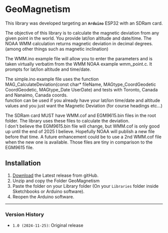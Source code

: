 # GeoMagnetism

This library was developed targeting an **`Arduino`** ESP32 with an SDRam card.

The objective of this library is to calculate the magnetic deviation from any given point in the world.
You provide lat/lon altitude and date/time.  The NOAA WMM calculation returns magnetic deviation in decimal degrees. (among other things such as magnetic inclination)

The WMM.ino example file will allow you to enter the parameters and is taken virtually verbatim from the WMM NOAA example wmm_point.c.
It prompts for lat/lon altitude and time/date.

The simple.ino example file uses the function MAG_CalculateDeviation(const char* fileName, MAGtype_CoordGeodetic CoordGeodetic, MAGtype_Date UserDate)
 and tests with Toronto, Canada and Nanaimo, Canada coords.  
  function can be used if you already have your lat/lon time/date and altitude values and you just want the Magnetic Deviation (for course headings etc...)

The SDRam card MUST have WMM.cof and EGM9615.bin files in the root folder.  The library uses these files to calculate the deviation.  
I don't believe the EGM9615.bin file will change, but WMM.cof is only good up until the end of 2025 I believe.  Hopefully NOAA will publish a new file before that time.
A future enhancement could be to use a 2nd WMM.cof file when the new one is available.  Those files are tiny in comparison to the EGM9615 file.

## Installation

1. [Download](https://github.com/DMT-Services/GeoMagnetism/archive/GeoMagnetism.zip) the Latest release from gitHub.
2. Unzip and copy the Folder GeoMagnetism
3. Paste the folder on your Library folder (On your `Libraries` folder inside Sketchbooks or Arduino software).
4. Reopen the Arduino software.

-------------------------

### Version History

* `1.0 (2024-11-25)`: Original release

